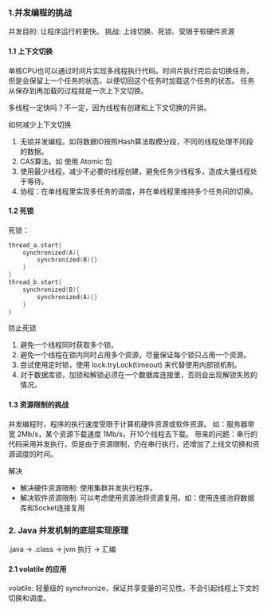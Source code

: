 ### 1.并发编程的挑战
并发目的: 让程序运行的更快。
挑战: 上线切换、死锁、受限于软硬件资源

#### 1.1 上下文切换
单核CPU也可以通过时间片实现多线程执行代码。时间片执行完后会切换任务，但是会保留上一个任务的状态，以便切回这个任务时加载这个任务的状态。
任务从保存到再加载的过程就是一次上下文切换。

多线程一定快吗？不一定，因为线程有创建和上下文切换的开销。

如何减少上下文切换

1. 无锁并发编程。如将数据ID按照Hash算法取模分段，不同的线程处理不同段的数据。
2. CAS算法。如 使用 Atomic 包
3. 使用最少线程。减少不必要的线程创建，避免任务少线程多，造成大量线程处于等待。
4. 协程：在单线程里实现多任务的调度，并在单线程里维持多个任务间的切换。

#### 1.2 死锁
死锁：
```kotlin
thread_a.start{
    synchronized(A){
        synchronized(B){}
    }
}
thread_b.start{
    synchronized(B){
        synchronized(A){}
    }
}
```
防止死锁

1. 避免一个线程同时获取多个锁。
2. 避免一个线程在锁内同时占用多个资源，尽量保证每个锁只占用一个资源。
3. 尝试使用定时锁，使用 lock.tryLock(timeout) 来代替使用内部锁机制。
4. 对于数据库锁，加锁和解锁必须在一个数据库连接里，否则会出现解锁失败的情况。

#### 1.3 资源限制的挑战

并发编程时，程序的执行速度受限于计算机硬件资源或软件资源。
如：服务器带宽 2Mb/s，某个资源下载速度 1Mb/s，开10个线程去下载。
带来的问题：串行的代码采用并发执行，但是由于资源限制，仍在串行执行，还增加了上线文切换和资源调度的时间。

解决
- 解决硬件资源限制: 使用集群并发执行程序。
- 解决软件资源限制: 可以考虑使用资源池将资源复用。如：使用连接池将数据库和Socket连接复用

### 2. Java 并发机制的底层实现原理
.java -> .class -> jvm 执行 -> 汇编
#### 2.1 volatile 的应用

volatile: 轻量级的 synchronize，保证共享变量的可见性。不会引起线程上下文的切换和调度。



